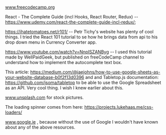 www.freecodecamp.org

React - The Complete Guide (incl Hooks, React Router, Redux) -- https://www.udemy.com/react-the-complete-guide-incl-redux/;

https://ihatetomatoes.net/r101/  -- Petr Tichy's website has plenty of cool things. I tried the React 101 tutorial to se how he brings data from api to his drop down menu in Currency Converter app.

https://www.youtube.com/watch?v=NnpISZANByg -- I used this tutorial made by WellPaidGeek, but published on freeCodeCamp channel to understand how to implement the autocomplete text box.


This article: https://medium.com/@jaejohns/how-to-use-google-sheets-as-your-website-database-b0f2f13d0396 and and Tabletop.js documentation: https://github.com/jsoma/tabletop to be able to use the Google Spreadsheet as an API. Very cool thing. I wish I knew earlier about this.

www.unsplash.com for stock pictures.

The loading spinner comes from here: https://projects.lukehaas.me/css-loaders/

www.google.ie , because without the use of Google I wouldn't have known about any of the above resources.

